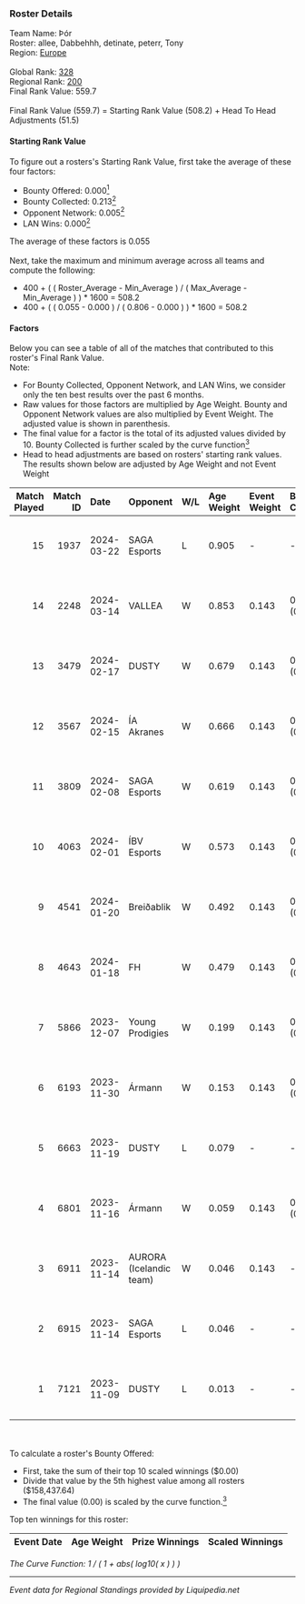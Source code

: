### Roster Details<br />
Team Name: Þór<br />
Roster: allee, Dabbehhh, detinate, peterr, Tony<br />
Region: [Europe]( ../standings_europe.md)<br />
<br />
Global Rank: [328](../standings_global.md)<br />
Regional Rank: [200]( ../standings_europe.md)<br />
Final Rank Value:  559.7<br />
<br />
Final Rank Value (559.7) = Starting Rank Value (508.2) + Head To Head Adjustments (51.5)<br />

#### Starting Rank Value<br />
To figure out a rosters's Starting Rank Value, first take the average of these four factors:<br />
- Bounty Offered: 0.000[<sup>1</sup>](#table2)
- Bounty Collected: 0.213[<sup>2</sup>](#table1)
- Opponent Network: 0.005[<sup>2</sup>](#table1)
- LAN Wins: 0.000[<sup>2</sup>](#table1)

The average of these factors is 0.055<br />
<br />
Next, take the maximum and minimum average across all teams and compute the following:<br />
- 400 + ( ( Roster_Average - Min_Average ) / ( Max_Average - Min_Average ) ) * 1600 = 508.2
- 400 + ( ( 0.055 - 0.000 ) / ( 0.806 - 0.000 ) ) * 1600 = 508.2


#### Factors<br />
Below you can see a table of all of the matches that contributed to this roster's Final Rank Value.<br />
Note:<br />

- For Bounty Collected, Opponent Network, and LAN Wins, we consider only the ten best results over the past 6 months.
- Raw values for those factors are multiplied by Age Weight. Bounty and Opponent Network values are also multiplied by Event Weight. The adjusted value is shown in parenthesis.
- The final value for a factor is the total of its adjusted values divided by 10. Bounty Collected is further scaled by the curve function[<sup>3</sup>](#curveFunction)
- Head to head adjustments are based on rosters' starting rank values. The results shown below are adjusted by Age Weight and not Event Weight
<span id="table1"></span><br />


| Match Played | Match ID | Date       | Opponent                | W/L | Age Weight | Event Weight | Bounty Collected | Opponent Network | LAN Wins      | H2H Adj. | Roster                                  |
| -: | -: | :- | :- | :- | :- | :- | :- | :- | :- | -: | :- |
|           15 |     1937 | 2024-03-22 | SAGA Esports            | L   | 0.905      | -            | -                | -                | -             |   -12.60 | allee, Dabbehhh, detinate, peterr, Tony |
|           14 |     2248 | 2024-03-14 | VALLEA                  | W   | 0.853      | 0.143        | 0.000 (0.000)    | 0.000 (0.000)    | false (0.000) |     7.44 | allee, Dabbehhh, detinate, peterr, Tony |
|           13 |     3479 | 2024-02-17 | DUSTY                   | W   | 0.679      | 0.143        | 0.015 (0.001)    | 0.233 (0.023)    | false (0.000) |    15.91 | allee, Dabbehhh, detinate, peterr, Tony |
|           12 |     3567 | 2024-02-15 | ÍA Akranes              | W   | 0.666      | 0.143        | 0.000 (0.000)    | 0.005 (0.000)    | false (0.000) |     5.88 | allee, Dabbehhh, detinate, peterr, Tony |
|           11 |     3809 | 2024-02-08 | SAGA Esports            | W   | 0.619      | 0.143        | 0.006 (0.001)    | 0.133 (0.012)    | false (0.000) |    11.83 | allee, Dabbehhh, detinate, peterr, Tony |
|           10 |     4063 | 2024-02-01 | ÍBV Esports             | W   | 0.573      | 0.143        | 0.000 (0.000)    | -                | false (0.000) |     5.57 | allee, Dabbehhh, detinate, peterr, Tony |
|            9 |     4541 | 2024-01-20 | Breiðablik              | W   | 0.492      | 0.143        | 0.000 (0.000)    | 0.115 (0.008)    | false (0.000) |     7.53 | allee, Dabbehhh, detinate, peterr, Tony |
|            8 |     4643 | 2024-01-18 | FH                      | W   | 0.479      | 0.143        | 0.000 (0.000)    | 0.040 (0.003)    | false (0.000) |     5.22 | allee, Dabbehhh, detinate, peterr, Tony |
|            7 |     5866 | 2023-12-07 | Young Prodigies         | W   | 0.199      | 0.143        | 0.000 (0.000)    | 0.065 (0.002)    | false (0.000) |     2.22 | allee, Dabbehhh, detinate, peterr, Tony |
|            6 |     6193 | 2023-11-30 | Ármann                  | W   | 0.153      | 0.143        | 0.000 (0.000)    | 0.097 (0.002)    | false (0.000) |     2.36 | allee, Dabbehhh, detinate, peterr, Tony |
|            5 |     6663 | 2023-11-19 | DUSTY                   | L   | 0.079      | -            | -                | -                | -             |    -0.44 | allee, Dabbehhh, peterr, Rean, Tony     |
|            4 |     6801 | 2023-11-16 | Ármann                  | W   | 0.059      | 0.143        | 0.000 (0.000)    | 0.002 (0.000)    | false (0.000) |     0.66 | allee, Dabbehhh, peterr, Rean, Tony     |
|            3 |     6911 | 2023-11-14 | AURORA (Icelandic team) | W   | 0.046      | 0.143        | -                | 0.037 (0.000)    | -             |     0.51 | allee, Dabbehhh, peterr, Rean, Tony     |
|            2 |     6915 | 2023-11-14 | SAGA Esports            | L   | 0.046      | -            | -                | -                | -             |    -0.52 | allee, Dabbehhh, peterr, Rean, Tony     |
|            1 |     7121 | 2023-11-09 | DUSTY                   | L   | 0.013      | -            | -                | -                | -             |    -0.07 | allee, Dabbehhh, detinate, peterr, Tony |

<br />
<span id="table2"></span><br />
To calculate a roster's Bounty Offered:<br />

- First, take the sum of their top 10 scaled winnings ($0.00)
- Divide that value by the 5th highest value among all rosters ($158,437.64)
- The final value (0.00) is scaled by the curve function.[<sup>3</sup>](#curveFunction)

Top ten winnings for this roster:<br />

| Event Date | Age Weight | Prize Winnings | Scaled Winnings |
| :- | -: | :- | :- |


<span id="curveFunction"></span>_The Curve Function: 1 / ( 1 + abs( log10( x ) ) )_<br />

---
_Event data for Regional Standings provided by Liquipedia.net_<br />
